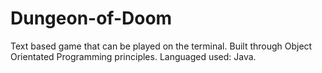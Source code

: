 # Dungeon-of-Doom
Text based game that can be played on the terminal.
Built through Object Orientated Programming principles.
Languaged used: Java.


